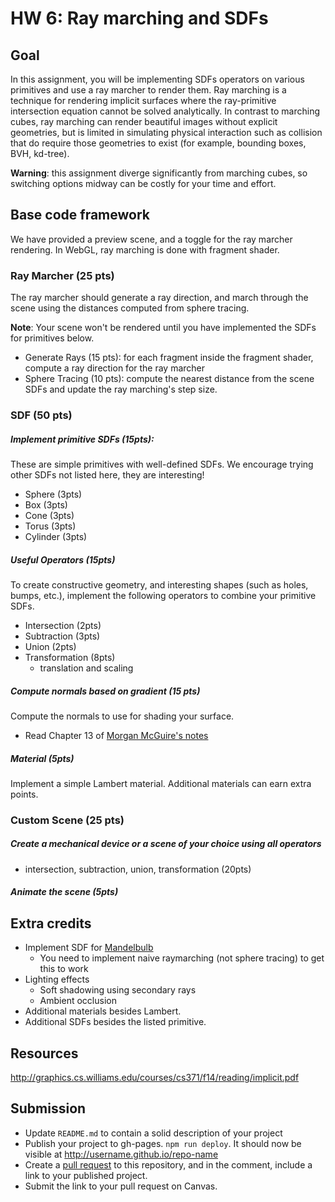 # HW 6: Ray marching and SDFs

## Goal
In this assignment, you will be implementing SDFs operators on various primitives and use a ray marcher to render them. Ray marching is a technique for rendering implicit surfaces where the ray-primitive intersection equation cannot be solved analytically. In contrast to marching cubes, ray marching can render beautiful images without explicit geometries, but is limited in simulating physical interaction such as collision that do require those geometries to exist (for example, bounding boxes, BVH, kd-tree).

**Warning**: this assignment diverge significantly from marching cubes, so switching options midway can be costly for  your time and effort.

## Base code framework

We have provided a preview scene, and a toggle for the ray marcher rendering. In WebGL, ray marching is done with fragment shader.

### Ray Marcher (25 pts)

The ray marcher should generate a ray direction, and march through the scene using the distances computed from sphere tracing.

**Note**: Your scene won't be rendered until you have implemented the SDFs for primitives below. 

- Generate Rays (15 pts): for each fragment inside the fragment shader, compute a ray direction for the ray marcher
- Sphere Tracing (10 pts): compute the nearest distance from the scene SDFs and update the ray marching's step size.

### SDF (50 pts)
##### Implement primitive SDFs (15pts):
These are simple primitives with well-defined SDFs. We encourage trying other SDFs not listed here, they are interesting! 
  - Sphere (3pts)
  - Box (3pts)
  - Cone (3pts)
  - Torus (3pts)
  - Cylinder (3pts)

##### Useful Operators (15pts)
To create constructive geometry, and interesting shapes (such as holes, bumps, etc.), implement the following operators to combine your primitive SDFs.
  - Intersection (2pts)
  - Subtraction (3pts)
  - Union (2pts)
  - Transformation (8pts)
    - translation and scaling
##### Compute normals based on gradient (15 pts)

Compute the normals to use for shading your surface.
- Read Chapter 13 of [Morgan McGuire's notes](http://graphics.cs.williams.edu/courses/cs371/f14/reading/implicit.pdf) 
##### Material (5pts)
Implement a simple Lambert material. Additional materials can earn extra points.

### Custom Scene (25 pts)
##### Create a mechanical device or a scene of your choice using all operators 
  - intersection, subtraction, union, transformation (20pts)
##### Animate the scene (5pts)

## Extra credits
- Implement SDF for [Mandelbulb](https://www.shadertoy.com/view/XsXXWS)
  - You need to implement naive raymarching (not sphere tracing) to get this to work 
- Lighting effects
  - Soft shadowing using secondary rays 
  - Ambient occlusion
- Additional materials besides Lambert.
- Additional SDFs besides the listed primitive.

## Resources
http://graphics.cs.williams.edu/courses/cs371/f14/reading/implicit.pdf

## Submission
- Update `README.md` to contain a solid description of your project
- Publish your project to gh-pages. `npm run deploy`. It should now be visible at http://username.github.io/repo-name
- Create a [pull request](https://help.github.com/articles/creating-a-pull-request/) to this repository, and in the comment, include a link to your published project.
- Submit the link to your pull request on Canvas.